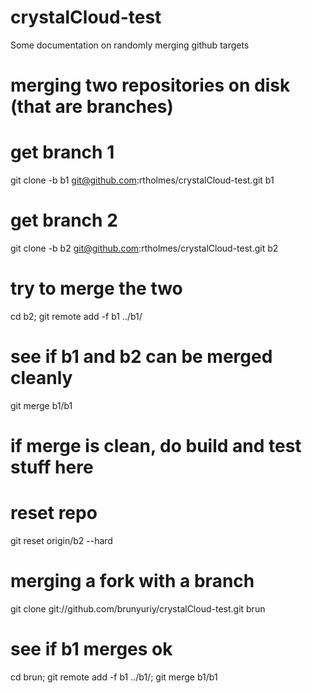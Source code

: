 crystalCloud-test
=================

Some documentation on randomly merging github targets

merging two repositories on disk (that are branches)
====

# get branch 1
git clone -b b1 git@github.com:rtholmes/crystalCloud-test.git b1

# get branch 2
git clone -b b2 git@github.com:rtholmes/crystalCloud-test.git b2

# try to merge the two
cd b2; git remote add -f b1 ../b1/

# see if b1 and b2 can be merged cleanly
git merge b1/b1

# if merge is clean, do build and test stuff here

# reset repo
git reset origin/b2 --hard

merging a fork with a branch
===

git clone git://github.com/brunyuriy/crystalCloud-test.git brun

# see if b1 merges ok
cd brun; git remote add -f b1 ../b1/; git merge b1/b1

